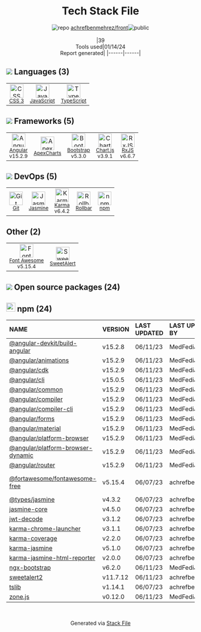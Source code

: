 <!--
&lt;--- Readme.md Snippet without images Start ---&gt;
## Tech Stack
achrefbenmehrez/front is built on the following main stack:

- [Rollbar](https://rollbar.com/) – Exception Monitoring
- [Jasmine](http://jasmine.github.io/) – Javascript Testing Framework
- [Bootstrap](http://getbootstrap.com/) – Front-End Frameworks
- [JavaScript](https://developer.mozilla.org/en-US/docs/Web/JavaScript) – Languages
- [Karma](http://karma-runner.github.io/) – Browser Testing
- [TypeScript](http://www.typescriptlang.org) – Languages
- [RxJS](http://reactivex.io/rxjs/) – Concurrency Frameworks
- [Font Awesome](https://fontawesome.com/) – Fonts
- [Angular](https://angular.io) – Javascript MVC Frameworks
- [Chart.js](http://www.chartjs.org/) – Charting Libraries
- [SweetAlert](https://sweetalert.js.org/) – Javascript Utilities & Libraries
- [ApexCharts](https://apexcharts.com/) – Charting Libraries

Full tech stack [here](/techstack.md)

&lt;--- Readme.md Snippet without images End ---&gt;

&lt;--- Readme.md Snippet with images Start ---&gt;
## Tech Stack
achrefbenmehrez/front is built on the following main stack:

- <img width='25' height='25' src='https://img.stackshare.io/service/328/default_3147629185038a15dd41907749544023633da1ea.png' alt='Rollbar'/> [Rollbar](https://rollbar.com/) – Exception Monitoring
- <img width='25' height='25' src='https://img.stackshare.io/service/831/7c0b595409af531b9cdeb07f8c513e8b.png' alt='Jasmine'/> [Jasmine](http://jasmine.github.io/) – Javascript Testing Framework
- <img width='25' height='25' src='https://img.stackshare.io/service/1101/C9QJ7V3X.png' alt='Bootstrap'/> [Bootstrap](http://getbootstrap.com/) – Front-End Frameworks
- <img width='25' height='25' src='https://img.stackshare.io/service/1209/javascript.jpeg' alt='JavaScript'/> [JavaScript](https://developer.mozilla.org/en-US/docs/Web/JavaScript) – Languages
- <img width='25' height='25' src='https://img.stackshare.io/service/1420/TidYGd6a.png' alt='Karma'/> [Karma](http://karma-runner.github.io/) – Browser Testing
- <img width='25' height='25' src='https://img.stackshare.io/service/1612/bynNY5dJ.jpg' alt='TypeScript'/> [TypeScript](http://www.typescriptlang.org) – Languages
- <img width='25' height='25' src='https://img.stackshare.io/service/1796/984368.png' alt='RxJS'/> [RxJS](http://reactivex.io/rxjs/) – Concurrency Frameworks
- <img width='25' height='25' src='https://img.stackshare.io/service/3244/1_Mr1Fy00XjPGNf1Kkp_hWtw_2x.png' alt='Font Awesome'/> [Font Awesome](https://fontawesome.com/) – Fonts
- <img width='25' height='25' src='https://img.stackshare.io/service/3745/cb8U-gL6_400x400.jpg' alt='Angular'/> [Angular](https://angular.io) – Javascript MVC Frameworks
- <img width='25' height='25' src='https://img.stackshare.io/service/3866/_GD1-XrU_400x400.jpg' alt='Chart.js'/> [Chart.js](http://www.chartjs.org/) – Charting Libraries
- <img width='25' height='25' src='https://ucarecdn.com/c4c55828-7bcf-4661-8f4f-52745636aafd/' alt='SweetAlert'/> [SweetAlert](https://sweetalert.js.org/) – Javascript Utilities & Libraries
- <img width='25' height='25' src='https://img.stackshare.io/service/10369/fYzCQZ9X_400x400.jpg' alt='ApexCharts'/> [ApexCharts](https://apexcharts.com/) – Charting Libraries

Full tech stack [here](/techstack.md)

&lt;--- Readme.md Snippet with images End ---&gt;
-->
<div align="center">

# Tech Stack File
![](https://img.stackshare.io/repo.svg "repo") [achrefbenmehrez/front](https://github.com/achrefbenmehrez/front)![](https://img.stackshare.io/public_badge.svg "public")
<br/><br/>
|39<br/>Tools used|01/14/24 <br/>Report generated|
|------|------|
</div>

## <img src='https://img.stackshare.io/languages.svg'/> Languages (3)
<table><tr>
  <td align='center'>
  <img width='36' height='36' src='https://img.stackshare.io/service/6727/css.png' alt='CSS 3'>
  <br>
  <sub><a href="https://developer.mozilla.org/en-US/docs/Web/CSS/CSS3">CSS 3</a></sub>
  <br>
  <sub></sub>
</td>

<td align='center'>
  <img width='36' height='36' src='https://img.stackshare.io/service/1209/javascript.jpeg' alt='JavaScript'>
  <br>
  <sub><a href="https://developer.mozilla.org/en-US/docs/Web/JavaScript">JavaScript</a></sub>
  <br>
  <sub></sub>
</td>

<td align='center'>
  <img width='36' height='36' src='https://img.stackshare.io/service/1612/bynNY5dJ.jpg' alt='TypeScript'>
  <br>
  <sub><a href="http://www.typescriptlang.org">TypeScript</a></sub>
  <br>
  <sub></sub>
</td>

</tr>
</table>

## <img src='https://img.stackshare.io/frameworks.svg'/> Frameworks (5)
<table><tr>
  <td align='center'>
  <img width='36' height='36' src='https://img.stackshare.io/service/3745/cb8U-gL6_400x400.jpg' alt='Angular'>
  <br>
  <sub><a href="https://angular.io">Angular</a></sub>
  <br>
  <sub>v15.2.9</sub>
</td>

<td align='center'>
  <img width='36' height='36' src='https://img.stackshare.io/service/10369/fYzCQZ9X_400x400.jpg' alt='ApexCharts'>
  <br>
  <sub><a href="https://apexcharts.com/">ApexCharts</a></sub>
  <br>
  <sub></sub>
</td>

<td align='center'>
  <img width='36' height='36' src='https://img.stackshare.io/service/1101/C9QJ7V3X.png' alt='Bootstrap'>
  <br>
  <sub><a href="http://getbootstrap.com/">Bootstrap</a></sub>
  <br>
  <sub>v5.3.0</sub>
</td>

<td align='center'>
  <img width='36' height='36' src='https://img.stackshare.io/service/3866/_GD1-XrU_400x400.jpg' alt='Chart.js'>
  <br>
  <sub><a href="http://www.chartjs.org/">Chart.js</a></sub>
  <br>
  <sub>v3.9.1</sub>
</td>

<td align='center'>
  <img width='36' height='36' src='https://img.stackshare.io/service/1796/984368.png' alt='RxJS'>
  <br>
  <sub><a href="http://reactivex.io/rxjs/">RxJS</a></sub>
  <br>
  <sub>v6.6.7</sub>
</td>

</tr>
</table>

## <img src='https://img.stackshare.io/devops.svg'/> DevOps (5)
<table><tr>
  <td align='center'>
  <img width='36' height='36' src='https://img.stackshare.io/service/1046/git.png' alt='Git'>
  <br>
  <sub><a href="http://git-scm.com/">Git</a></sub>
  <br>
  <sub></sub>
</td>

<td align='center'>
  <img width='36' height='36' src='https://img.stackshare.io/service/831/7c0b595409af531b9cdeb07f8c513e8b.png' alt='Jasmine'>
  <br>
  <sub><a href="http://jasmine.github.io/">Jasmine</a></sub>
  <br>
  <sub></sub>
</td>

<td align='center'>
  <img width='36' height='36' src='https://img.stackshare.io/service/1420/TidYGd6a.png' alt='Karma'>
  <br>
  <sub><a href="http://karma-runner.github.io/">Karma</a></sub>
  <br>
  <sub>v6.4.2</sub>
</td>

<td align='center'>
  <img width='36' height='36' src='https://img.stackshare.io/service/328/default_3147629185038a15dd41907749544023633da1ea.png' alt='Rollbar'>
  <br>
  <sub><a href="https://rollbar.com/">Rollbar</a></sub>
  <br>
  <sub></sub>
</td>

<td align='center'>
  <img width='36' height='36' src='https://img.stackshare.io/service/1120/lejvzrnlpb308aftn31u.png' alt='npm'>
  <br>
  <sub><a href="https://www.npmjs.com/">npm</a></sub>
  <br>
  <sub></sub>
</td>

</tr>
</table>

## Other (2)
<table><tr>
  <td align='center'>
  <img width='36' height='36' src='https://img.stackshare.io/service/3244/1_Mr1Fy00XjPGNf1Kkp_hWtw_2x.png' alt='Font Awesome'>
  <br>
  <sub><a href="https://fontawesome.com/">Font Awesome</a></sub>
  <br>
  <sub>v5.15.4</sub>
</td>

<td align='center'>
  <img width='36' height='36' src='https://ucarecdn.com/c4c55828-7bcf-4661-8f4f-52745636aafd/' alt='SweetAlert'>
  <br>
  <sub><a href="https://sweetalert.js.org/">SweetAlert</a></sub>
  <br>
  <sub></sub>
</td>

</tr>
</table>


## <img src='https://img.stackshare.io/group.svg' /> Open source packages (24)</h2>

## <img width='24' height='24' src='https://img.stackshare.io/service/1120/lejvzrnlpb308aftn31u.png'/> npm (24)

|NAME|VERSION|LAST UPDATED|LAST UPDATED BY|LICENSE|VULNERABILITIES|
|:------|:------|:------|:------|:------|:------|
|[@angular-devkit/build-angular](https://www.npmjs.com/@angular-devkit/build-angular)|v15.2.8|06/11/23|MedFediJatlaoui |MIT|N/A|
|[@angular/animations](https://www.npmjs.com/@angular/animations)|v15.2.9|06/11/23|MedFediJatlaoui |MIT|N/A|
|[@angular/cdk](https://www.npmjs.com/@angular/cdk)|v15.2.9|06/11/23|MedFediJatlaoui |MIT|N/A|
|[@angular/cli](https://www.npmjs.com/@angular/cli)|v15.0.5|06/11/23|MedFediJatlaoui |MIT|N/A|
|[@angular/common](https://www.npmjs.com/@angular/common)|v15.2.9|06/11/23|MedFediJatlaoui |MIT|N/A|
|[@angular/compiler](https://www.npmjs.com/@angular/compiler)|v15.2.9|06/11/23|MedFediJatlaoui |MIT|N/A|
|[@angular/compiler-cli](https://www.npmjs.com/@angular/compiler-cli)|v15.2.9|06/11/23|MedFediJatlaoui |MIT|N/A|
|[@angular/forms](https://www.npmjs.com/@angular/forms)|v15.2.9|06/11/23|MedFediJatlaoui |MIT|N/A|
|[@angular/material](https://www.npmjs.com/@angular/material)|v15.2.9|06/11/23|MedFediJatlaoui |MIT|N/A|
|[@angular/platform-browser](https://www.npmjs.com/@angular/platform-browser)|v15.2.9|06/11/23|MedFediJatlaoui |MIT|N/A|
|[@angular/platform-browser-dynamic](https://www.npmjs.com/@angular/platform-browser-dynamic)|v15.2.9|06/11/23|MedFediJatlaoui |MIT|N/A|
|[@angular/router](https://www.npmjs.com/@angular/router)|v15.2.9|06/11/23|MedFediJatlaoui |MIT|N/A|
|[@fortawesome/fontawesome-free](https://www.npmjs.com/@fortawesome/fontawesome-free)|v5.15.4|06/07/23|achrefbenmehrez1 |CC-BY-4.0,OFL-1.1,MIT|N/A|
|[@types/jasmine](https://www.npmjs.com/@types/jasmine)|v4.3.2|06/07/23|achrefbenmehrez1 |MIT|N/A|
|[jasmine-core](https://www.npmjs.com/jasmine-core)|v4.5.0|06/07/23|achrefbenmehrez1 |MIT|N/A|
|[jwt-decode](https://www.npmjs.com/jwt-decode)|v3.1.2|06/07/23|achrefbenmehrez1 |MIT|N/A|
|[karma-chrome-launcher](https://www.npmjs.com/karma-chrome-launcher)|v3.1.1|06/07/23|achrefbenmehrez1 |MIT|N/A|
|[karma-coverage](https://www.npmjs.com/karma-coverage)|v2.2.0|06/07/23|achrefbenmehrez1 |MIT|N/A|
|[karma-jasmine](https://www.npmjs.com/karma-jasmine)|v5.1.0|06/07/23|achrefbenmehrez1 |MIT|N/A|
|[karma-jasmine-html-reporter](https://www.npmjs.com/karma-jasmine-html-reporter)|v2.0.0|06/07/23|achrefbenmehrez1 |MIT|N/A|
|[ngx-bootstrap](https://www.npmjs.com/ngx-bootstrap)|v6.2.0|06/11/23|MedFediJatlaoui |MIT|N/A|
|[sweetalert2](https://www.npmjs.com/sweetalert2)|v11.7.12|06/11/23|achrefbenmehrez1 |MIT|[](https://github.com/advisories/GHSA-mrr8-v49w-3333) (Low)|
|[tslib](https://www.npmjs.com/tslib)|v1.14.1|06/07/23|achrefbenmehrez1 |0BSD|N/A|
|[zone.js](https://www.npmjs.com/zone.js)|v0.12.0|06/11/23|MedFediJatlaoui |MIT|N/A|

<br/>
<div align='center'>

Generated via [Stack File](https://github.com/marketplace/stack-file)
